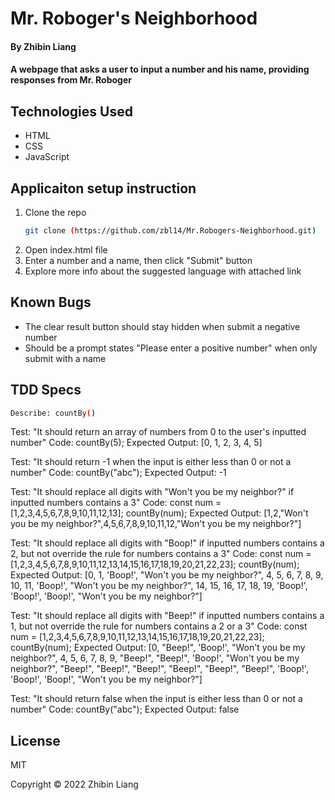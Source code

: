 # Mr. Roboger's Neighborhood

#### By Zhibin Liang

#### A webpage that asks a user to input a number and his name, providing responses from Mr. Roboger   

## Technologies Used

* HTML
* CSS
* JavaScript

## Applicaiton setup instruction

1. Clone the repo
    ```sh
    git clone (https://github.com/zbl14/Mr.Robogers-Neighborhood.git)
    ```
2. Open index.html file
3. Enter a number and a name, then click "Submit" button
4. Explore more info about the suggested language with attached link

## Known Bugs

* The clear result button should stay hidden when submit a negative number
* Should be a prompt states "Please enter a positive number" when only submit with a name   

## TDD Specs

```sh
Describe: countBy()
```
Test: "It should return an array of numbers from 0 to the user's inputted number"
Code: countBy(5);
Expected Output: [0, 1, 2, 3, 4, 5]

Test: "It should return -1 when the input is either less than 0 or not a number"
Code: countBy("abc");
Expected Output: -1

Test: "It should replace all digits with "Won't you be my neighbor?" if inputted numbers contains a 3"
Code: 
const num = [1,2,3,4,5,6,7,8,9,10,11,12,13];
countBy(num);
Expected Output: [1,2,"Won't you be my neighbor?",4,5,6,7,8,9,10,11,12,"Won't you be my neighbor?"]

Test: "It should replace all digits with "Boop!" if inputted numbers contains a 2, but not override the rule for numbers contains a 3"
Code: 
const num = [1,2,3,4,5,6,7,8,9,10,11,12,13,14,15,16,17,18,19,20,21,22,23];
countBy(num);
Expected Output: [0, 1, 'Boop!', "Won't you be my neighbor?", 4, 5, 6, 7, 8, 9, 10, 11, 'Boop!', "Won't you be my neighbor?", 14, 15, 16, 17, 18, 19, 'Boop!', 'Boop!', 'Boop!', "Won't you be my neighbor?"]

Test: "It should replace all digits with "Beep!" if inputted numbers contains a 1, but not override the rule for numbers contains a 2 or a 3"
Code: 
const num = [1,2,3,4,5,6,7,8,9,10,11,12,13,14,15,16,17,18,19,20,21,22,23];
countBy(num);
Expected Output: [0, "Beep!", 'Boop!', "Won't you be my neighbor?", 4, 5, 6, 7, 8, 9, "Beep!", "Beep!", 'Boop!', "Won't you be my neighbor?", "Beep!", "Beep!", "Beep!", "Beep!", "Beep!", "Beep!", 'Boop!', 'Boop!', 'Boop!', "Won't you be my neighbor?"]

Test: "It should return false when the input is either less than 0 or not a number"
Code: countBy("abc");
Expected Output: false

## License
MIT

Copyright &copy; 2022 Zhibin Liang
